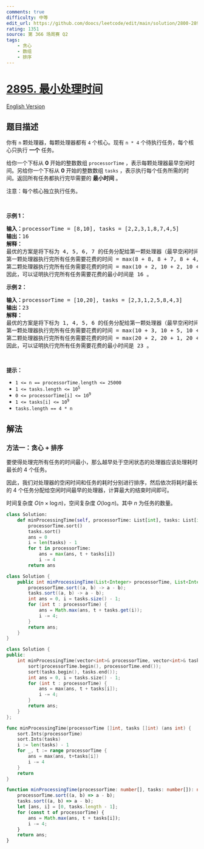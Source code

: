 ```yaml
---
comments: true
difficulty: 中等
edit_url: https://github.com/doocs/leetcode/edit/main/solution/2800-2899/2895.Minimum%20Processing%20Time/README.md
rating: 1351
source: 第 366 场周赛 Q2
tags:
    - 贪心
    - 数组
    - 排序
---
```


# [2895. 最小处理时间](https://leetcode.cn/problems/minimum-processing-time)

[English Version](/solution/2800-2899/2895.Minimum%20Processing%20Time/README_EN.md)

## 题目描述

<!-- 这里写题目描述 -->

<p>你有 <code>n</code> 颗处理器，每颗处理器都有 <code>4</code> 个核心。现有 <code>n * 4</code> 个待执行任务，每个核心只执行 <strong>一个</strong> 任务。</p>

<p>给你一个下标从 <strong>0</strong> 开始的整数数组 <code>processorTime</code> ，表示每颗处理器最早空闲时间。另给你一个下标从 <strong>0</strong> 开始的整数数组 <code>tasks</code> ，表示执行每个任务所需的时间。返回所有任务都执行完毕需要的 <strong>最小时间</strong> 。</p>

<p>注意：每个核心独立执行任务。</p>

<p>&nbsp;</p>

<p><strong>示例 1：</strong></p>

<pre>
<strong>输入：</strong>processorTime = [8,10], tasks = [2,2,3,1,8,7,4,5]
<strong>输出：</strong>16
<strong>解释：</strong>
最优的方案是将下标为 4, 5, 6, 7 的任务分配给第一颗处理器（最早空闲时间 time = 8），下标为 0, 1, 2, 3 的任务分配给第二颗处理器（最早空闲时间 time = 10）。 
第一颗处理器执行完所有任务需要花费的时间 = max(8 + 8, 8 + 7, 8 + 4, 8 + 5) = 16 。
第二颗处理器执行完所有任务需要花费的时间 = max(10 + 2, 10 + 2, 10 + 3, 10 + 1) = 13 。
因此，可以证明执行完所有任务需要花费的最小时间是 16 。</pre>

<p><strong>示例 2：</strong></p>

<pre>
<strong>输入：</strong>processorTime = [10,20], tasks = [2,3,1,2,5,8,4,3]
<strong>输出：</strong>23
<strong>解释：</strong>
最优的方案是将下标为 1, 4, 5, 6 的任务分配给第一颗处理器（最早空闲时间 time = 10），下标为 0, 2, 3, 7 的任务分配给第二颗处理器（最早空闲时间 time = 20）。 
第一颗处理器执行完所有任务需要花费的时间 = max(10 + 3, 10 + 5, 10 + 8, 10 + 4) = 18 。 
第二颗处理器执行完所有任务需要花费的时间 = max(20 + 2, 20 + 1, 20 + 2, 20 + 3) = 23 。 
因此，可以证明执行完所有任务需要花费的最小时间是 23 。
</pre>

<p>&nbsp;</p>

<p><strong>提示：</strong></p>

<ul>
	<li><code>1 &lt;= n == processorTime.length &lt;= 25000</code></li>
	<li><code>1 &lt;= tasks.length &lt;= 10<sup>5</sup></code></li>
	<li><code>0 &lt;= processorTime[i] &lt;= 10<sup>9</sup></code></li>
	<li><code>1 &lt;= tasks[i] &lt;= 10<sup>9</sup></code></li>
	<li><code>tasks.length == 4 * n</code></li>
</ul>

## 解法

### 方法一：贪心 + 排序

要使得处理完所有任务的时间最小，那么越早处于空闲状态的处理器应该处理耗时最长的 $4$ 个任务。

因此，我们对处理器的空闲时间和任务的耗时分别进行排序，然后依次将耗时最长的 $4$ 个任务分配给空闲时间最早的处理器，计算最大的结束时间即可。

时间复杂度 $O(n \times \log n)$，空间复杂度 $O(\log n)$。其中 $n$ 为任务的数量。

<!-- tabs:start -->

```python
class Solution:
    def minProcessingTime(self, processorTime: List[int], tasks: List[int]) -> int:
        processorTime.sort()
        tasks.sort()
        ans = 0
        i = len(tasks) - 1
        for t in processorTime:
            ans = max(ans, t + tasks[i])
            i -= 4
        return ans
```

```java
class Solution {
    public int minProcessingTime(List<Integer> processorTime, List<Integer> tasks) {
        processorTime.sort((a, b) -> a - b);
        tasks.sort((a, b) -> a - b);
        int ans = 0, i = tasks.size() - 1;
        for (int t : processorTime) {
            ans = Math.max(ans, t + tasks.get(i));
            i -= 4;
        }
        return ans;
    }
}
```

```cpp
class Solution {
public:
    int minProcessingTime(vector<int>& processorTime, vector<int>& tasks) {
        sort(processorTime.begin(), processorTime.end());
        sort(tasks.begin(), tasks.end());
        int ans = 0, i = tasks.size() - 1;
        for (int t : processorTime) {
            ans = max(ans, t + tasks[i]);
            i -= 4;
        }
        return ans;
    }
};
```

```go
func minProcessingTime(processorTime []int, tasks []int) (ans int) {
	sort.Ints(processorTime)
	sort.Ints(tasks)
	i := len(tasks) - 1
	for _, t := range processorTime {
		ans = max(ans, t+tasks[i])
		i -= 4
	}
	return
}
```

```ts
function minProcessingTime(processorTime: number[], tasks: number[]): number {
    processorTime.sort((a, b) => a - b);
    tasks.sort((a, b) => a - b);
    let [ans, i] = [0, tasks.length - 1];
    for (const t of processorTime) {
        ans = Math.max(ans, t + tasks[i]);
        i -= 4;
    }
    return ans;
}
```

<!-- tabs:end -->

<!-- end -->
